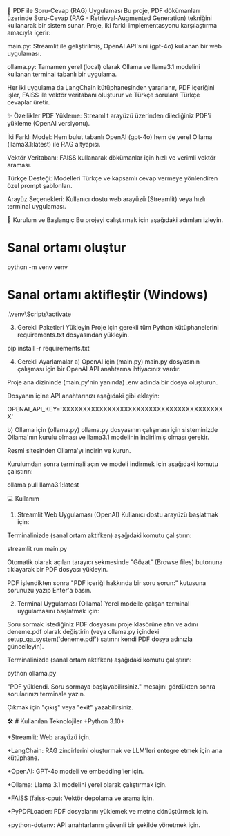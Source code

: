 📄 PDF ile Soru-Cevap (RAG) Uygulaması
Bu proje, PDF dökümanları üzerinde Soru-Cevap (RAG - Retrieval-Augmented Generation) tekniğini kullanarak bir sistem sunar. Proje, iki farklı implementasyonu karşılaştırma amacıyla içerir:

main.py: Streamlit ile geliştirilmiş, OpenAI API'sini (gpt-4o) kullanan bir web uygulaması.

ollama.py: Tamamen yerel (local) olarak Ollama ve llama3.1 modelini kullanan terminal tabanlı bir uygulama.

Her iki uygulama da LangChain kütüphanesinden yararlanır, PDF içeriğini işler, FAISS ile vektör veritabanı oluşturur ve Türkçe sorulara Türkçe cevaplar üretir.

✨ Özellikler
PDF Yükleme: Streamlit arayüzü üzerinden dilediğiniz PDF'i yükleme (OpenAI versiyonu).

İki Farklı Model: Hem bulut tabanlı OpenAI (gpt-4o) hem de yerel Ollama (llama3.1:latest) ile RAG altyapısı.

Vektör Veritabanı: FAISS kullanarak dökümanlar için hızlı ve verimli vektör araması.

Türkçe Desteği: Modelleri Türkçe ve kapsamlı cevap vermeye yönlendiren özel prompt şablonları.

Arayüz Seçenekleri: Kullanıcı dostu web arayüzü (Streamlit) veya hızlı terminal uygulaması.

🚀 Kurulum ve Başlangıç
Bu projeyi çalıştırmak için aşağıdaki adımları izleyin.

# Sanal ortamı oluştur
python -m venv venv

# Sanal ortamı aktifleştir (Windows)
.\venv\Scripts\activate

3. Gerekli Paketleri Yükleyin
Proje için gerekli tüm Python kütüphanelerini requirements.txt dosyasından yükleyin.

pip install -r requirements.txt

4. Gerekli Ayarlamalar
a) OpenAI için (main.py)
main.py dosyasının çalışması için bir OpenAI API anahtarına ihtiyacınız vardır.

Proje ana dizininde (main.py'nin yanında) .env adında bir dosya oluşturun.

Dosyanın içine API anahtarınızı aşağıdaki gibi ekleyin:

OPENAI_API_KEY='XXXXXXXXXXXXXXXXXXXXXXXXXXXXXXXXXXXXXXXX'

b) Ollama için (ollama.py)
ollama.py dosyasının çalışması için sisteminizde Ollama'nın kurulu olması ve llama3.1 modelinin indirilmiş olması gerekir.

Resmi sitesinden Ollama'yı indirin ve kurun.

Kurulumdan sonra terminali açın ve modeli indirmek için aşağıdaki komutu çalıştırın:

ollama pull llama3.1:latest

💻 Kullanım

1. Streamlit Web Uygulaması (OpenAI)
Kullanıcı dostu arayüzü başlatmak için:

Terminalinizde (sanal ortam aktifken) aşağıdaki komutu çalıştırın:

streamlit run main.py

Otomatik olarak açılan tarayıcı sekmesinde "Gözat" (Browse files) butonuna tıklayarak bir PDF dosyası yükleyin.

PDF işlendikten sonra "PDF içeriği hakkında bir soru sorun:" kutusuna sorunuzu yazıp Enter'a basın.

2. Terminal Uygulaması (Ollama)
Yerel modelle çalışan terminal uygulamasını başlatmak için:

Soru sormak istediğiniz PDF dosyasını proje klasörüne atın ve adını deneme.pdf olarak değiştirin (veya ollama.py içindeki setup_qa_system('deneme.pdf') satırını kendi PDF dosya adınızla güncelleyin).

Terminalinizde (sanal ortam aktifken) aşağıdaki komutu çalıştırın:

python ollama.py

"PDF yüklendi. Soru sormaya başlayabilirsiniz." mesajını gördükten sonra sorularınızı terminale yazın.

Çıkmak için "çıkış" veya "exit" yazabilirsiniz.

🛠️ # Kullanılan Teknolojiler
+Python 3.10+

+Streamlit: Web arayüzü için.

+LangChain: RAG zincirlerini oluşturmak ve LLM'leri entegre etmek için ana kütüphane.

+OpenAI: GPT-4o modeli ve embedding'ler için.

+Ollama: Llama 3.1 modelini yerel olarak çalıştırmak için.

+FAISS (faiss-cpu): Vektör depolama ve arama için.

+PyPDFLoader: PDF dosyalarını yüklemek ve metne dönüştürmek için.

+python-dotenv: API anahtarlarını güvenli bir şekilde yönetmek için.
